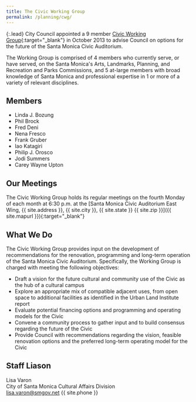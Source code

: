 ```yaml
---
title: The Civic Working Group
permalink: /planning/cwg/
---
```


{:.lead}
City Council appointed a 9 member [Civic Working Group](http://www.smgov.net/departments/Council/agendas/2013/20131022/s2013102208-A.htm){:target="_blank"} in October 2013 to advise Council on options for the future of the Santa Monica Civic Auditorium.

The Working Group is comprised of 4 members who currently serve, or have served, on the Santa Monica's Arts, Landmarks, Planning, and Recreation and Parks Commissions, and 5 at-large members with broad knowledge of Santa Monica and professional expertise in 1 or more of a variety of relevant disciplines.

## Members

- Linda J. Bozung
- Phil Brock
- Fred Deni
- Nena Fresco
- Frank Gruber
- Iao Katagiri
- Philip J. Orosco
- Jodi Summers
- Carey Wayne Upton

## Our Meetings

The Civic Working Group holds its regular meetings on the fourth Monday of each month at 6:30 p.m. at the [Santa Monica Civic Auditorium East Wing, {{ site.address }}, {{ site.city }}, {{ site.state }} {{ site.zip }}]({{ site.mapurl }}){:target="_blank"}

## What We Do

The Civic Working Group provides input on the development of recommendations for the renovation, programming and long-term operation of the Santa Monica Civic Auditorium. Specifically, the Working Group is charged with meeting the following objectives:

- Draft a vision for the future cultural and community use of the Civic as the hub of a cultural campus
- Explore an appropriate mix of compatible adjacent uses, from open space to additional facilities as identified in the Urban Land Institute report
- Evaluate potential financing options and programming and operating models for the Civic
- Convene a community process to gather input and to build consensus regarding the future of the Civic
- Provide Council with recommendations regarding the vision, feasible renovation options and the preferred long-term operating model for the Civic

## Staff Liason

Lisa Varon  
City of Santa Monica Cultural Affairs Division  
<lisa.varon@smgov.net>
{{ site.phone }}
